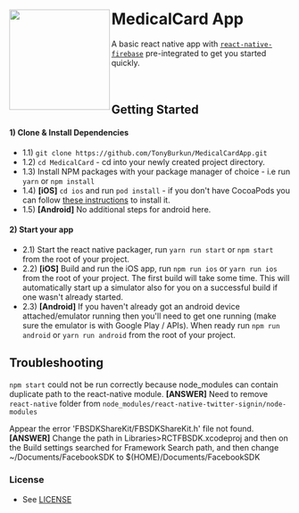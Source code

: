 # MedicalCard App <img align="left" src="https://firebasestorage.googleapis.com/v0/b/medicalcard-30ec0.appspot.com/o/project-logo%2Fheart.png?alt=media&token=1f3df019-eadb-45e9-8d24-fe802d0fa664" width="180px">




A basic react native app with [`react-native-firebase`](https://github.com/invertase/react-native-firebase) pre-integrated  to get you started quickly.
<br/>
<br/>
<br/>


## Getting Started  


#### 1) Clone & Install Dependencies

- 1.1) `git clone https://github.com/TonyBurkun/MedicalCardApp.git`
- 1.2) `cd MedicalCard` - cd into your newly created project directory.
- 1.3) Install NPM packages with your package manager of choice - i.e run `yarn` or `npm install`
- 1.4) **[iOS]** `cd ios` and run `pod install` - if you don't have CocoaPods you can follow [these instructions](https://guides.cocoapods.org/using/getting-started.html#getting-started) to install it.
- 1.5) **[Android]** No additional steps for android here.


  
#### 2) Start your app

- 2.1) Start the react native packager, run `yarn run start` or `npm start` from the root of your project.
- 2.2) **[iOS]** Build and run the iOS app, run `npm run ios` or `yarn run ios` from the root of your project. The first build will take some time. This will automatically start up a simulator also for you on a successful build if one wasn't already started.
- 2.3) **[Android]** If you haven't already got an android device attached/emulator running then you'll need to get one running (make sure the emulator is with Google Play / APIs). When ready run `npm run android` or `yarn run android` from the root of your project.

  


## Troubleshooting

`npm start` could not be run correctly because node_modules can contain duplicate path to the react-native module.
**[ANSWER]** Need to remove `react-native` folder from `node_modules/react-native-twitter-signin/node-modules`

Appear the error 'FBSDKShareKit/FBSDKShareKit.h' file not found.
**[ANSWER]** Change the path in Libraries>RCTFBSDK.xcodeproj and then on the Build settings searched for Framework Search path, and then change ~/Documents/FacebookSDK to $(HOME)/Documents/FacebookSDK

### License

- See [LICENSE](/LICENSE)
